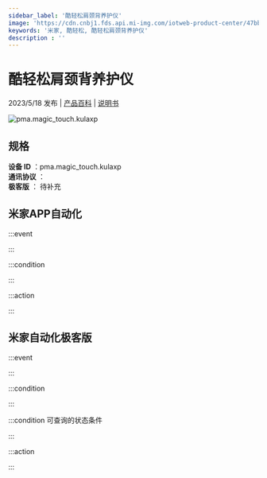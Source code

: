 ```yaml
---
sidebar_label: '酷轻松肩颈背养护仪'
image: 'https://cdn.cnbj1.fds.api.mi-img.com/iotweb-product-center/47bbcd739eeb94713ebf13dcd4d2bb02_1681977074466.png?GalaxyAccessKeyId=AKVGLQWBOVIRQ3XLEW&Expires=9223372036854775807&Signature=ldRsgnyG4cNArm6r/8dsCNmtNhc='
keywords: '米家, 酷轻松, 酷轻松肩颈背养护仪'
description : ''
---
```

# 酷轻松肩颈背养护仪

2023/5/18 发布 | [产品百科](https://home.mi.com/webapp/content/baike/product/index.html?model=pma.magic_touch.kulaxp/) | [说明书](https://home.mi.com/views/introduction.html?model=pma.magic_touch.kulaxp&region=cn)

![pma.magic_touch.kulaxp](https://cdn.cnbj1.fds.api.mi-img.com/iotweb-product-center/47bbcd739eeb94713ebf13dcd4d2bb02_1681977074466.png?GalaxyAccessKeyId=AKVGLQWBOVIRQ3XLEW&Expires=9223372036854775807&Signature=ldRsgnyG4cNArm6r/8dsCNmtNhc=)

## 规格  
> 
**设备 ID** ：pma.magic_touch.kulaxp  
**通讯协议** ：  
**极客版**  ： 待补充 


## 米家APP自动化  

:::event  

:::

:::condition  

:::

:::action   

:::

## 米家自动化极客版  

:::event  

:::

:::condition  

:::

:::condition 可查询的状态条件  

:::

:::action  

:::

        
